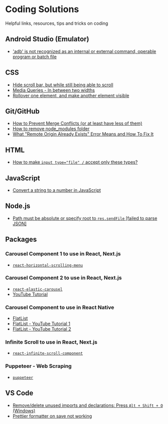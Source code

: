 # Coding Solutions
Helpful links, resources, tips and tricks on coding

## Android Studio (Emulator)

- ['adb' is not recognized as an internal or external command, operable program or batch file](https://stackoverflow.com/questions/20564514/adb-is-not-recognized-as-an-internal-or-external-command-operable-program-or)

## CSS

- [Hide scroll bar, but while still being able to scroll](https://stackoverflow.com/questions/16670931/hide-scroll-bar-but-while-still-being-able-to-scroll)
- [Media Queries - In between two widths](https://stackoverflow.com/questions/14008781/media-queries-in-between-two-widths)
- [Rollover one element, and make another element visible](https://stackoverflow.com/questions/2776109/css-rollover-one-element-and-make-another-element-visible)

## Git/GitHub

- [How to Prevent Merge Conflicts (or at least have less of them)](https://dev.to/github/how-to-prevent-merge-conflicts-or-at-least-have-less-of-them-109p)
- [How to remove node_modules folder](https://gist.github.com/lmcneel/45594e550a3403d589bdcaad38138a83)
- [What "Remote Origin Already Exists" Error Means and How To Fix It](https://www.cloudbees.com/blog/remote-origin-already-exists-error)

## HTML

- [How to make <code>input type="file" /</code> accept only these types?](https://stackoverflow.com/questions/17293861/how-to-make-input-type-file-accept-only-these-types)

## JavaScript

- [Convert a string to a number in JavaScript](https://www.freecodecamp.org/news/how-to-convert-a-string-to-a-number-in-javascript/)

## Node.js

- [Path must be absolute or specify root to <code>res.sendFile</code> [failed to parse JSON]](https://stackoverflow.com/questions/26079611/node-js-typeerror-path-must-be-absolute-or-specify-root-to-res-sendfile-failed)

## Packages

### Carousel Component 1 to use in React, Next.js

- [<code>react-horizontal-scrolling-menu</code>](https://github.com/asmyshlyaev177/react-horizontal-scrolling-menu)

### Carousel Component 2 to use in React, Next.js

- [<code>react-elastic-carousel</code>](https://sag1v.github.io/react-elastic-carousel/)
- [YouTube Tutorial](https://youtu.be/c0nKjMnDfG4)

### Carousel Component to use in React Native

- [FlatList](https://reactnative.dev/docs/flatlist)
- [FlatList - YouTube Tutorial 1](https://youtu.be/r2NJJye0XnM)
- [FlatList - YouTube Tutorial 2](https://youtu.be/Efy48Uoa4RM)

### Infinite Scroll to use in React, Next.js

- [<code>react-infinite-scroll-component</code>](https://www.npmjs.com/package/react-infinite-scroll-component)

### Puppeteer - Web Scraping

- [<code>puppeteer</code>](https://www.npmjs.com/package/puppeteer)

## VS Code

- [Remove/delete unused imports and declarations: Press <code>Alt + Shift + O</code> (Windows)](https://stackoverflow.com/questions/46722701/is-there-a-way-to-remove-unused-imports-and-declarations-from-angular-2)
- [Prettier formatter on save not working](https://stackoverflow.com/questions/59433286/vs-code-prettier-format-on-save-doesnt-work)
